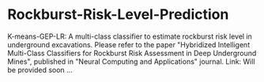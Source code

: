 # Rockburst-Risk-Level-Prediction
K-means-GEP-LR: A multi-class classifier to estimate rockburst risk level in underground excavations. 
Please refer to the paper "Hybridized Intelligent Multi-Class Classifiers for Rockburst Risk Assessment in Deep Underground Mines", published in "Neural Computing and Applications" journal. 
Link: Will be provided soon ...
